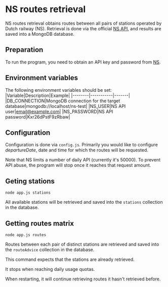 # NS routes retrieval

NS routes retrieval obtains routes between all pairs of stations operated by Dutch railway (NS). Retrieval is done via the official [NS API](https://www.ns.nl/en/travel-information/ns-api), and results are saved into a MongoDB database.

## Preparation
To run the program, you need to obtain an API key and password from [NS](https://www.ns.nl/ews-aanvraagformulier/).

## Environment variables
The following environment variables should be set:
|Variable|Description|Example|
|--------|-----------|-------|
|DB_CONNECTION|MongoDB connection for the target database|mongodb://localhost/ns-test|
|NS_USER|NS API user|email@example.com|
|NS_PASSWORD|NS API password|Kxr26dPstF9zRbaw|
## Configuration
Configuration is done via `config.js`.
Primarily you would like to configure *departureDate*, date and time for which the routes will be requested.

Note that NS limits a number of daily API (currently it's 50000). To prevent API abuse, the program will stop once it reaches that request amount.

## Geting stations
```
node app.js stations
```
All available stations will be retrieved and saved into the `stations` collection in the database.

## Getting routes matrix
```
node app.js routes
```
Routes between each pair of distinct stations are retrieved and saved into the `routeAdvice` collection in the database.

This command expects that the stations are already retrieved.

It stops when reaching daily usage quotas.

When restarting, it will continue retrieving routes it hasn't retrieved before.